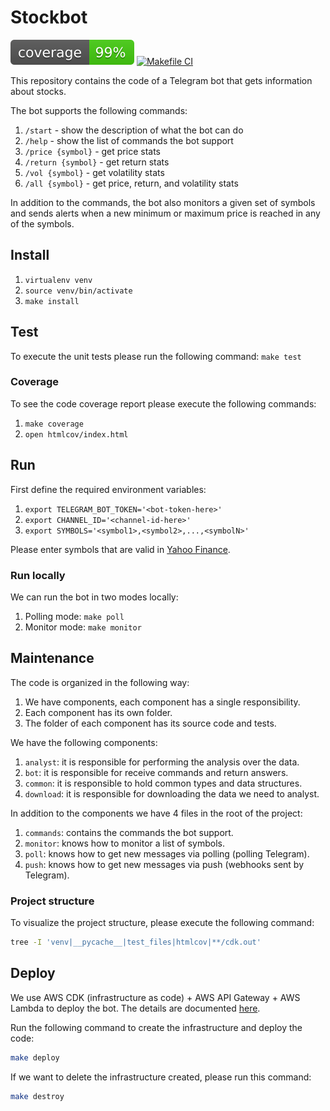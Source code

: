 # Stockbot

![coverage](coverage.svg)
[![Makefile CI](https://github.com/julianespinel/stockbot/actions/workflows/makefile.yml/badge.svg)](https://github.com/julianespinel/stockbot/actions/workflows/makefile.yml)

This repository contains the code of a Telegram bot that gets information about stocks.

The bot supports the following commands:

1. `/start` - show the description of what the bot can do
2. `/help` - show the list of commands the bot support
3. `/price {symbol}` - get price stats
4. `/return {symbol}` - get return stats
5. `/vol {symbol}` - get volatility stats
6. `/all {symbol}` - get price, return, and volatility stats

In addition to the commands, the bot also monitors a given set of symbols
and sends alerts when a new minimum or maximum price is reached in any of
the symbols.

## Install

1. `virtualenv venv`
2. `source venv/bin/activate`
3. `make install`

## Test

To execute the unit tests please run the following command: `make test`

### Coverage

To see the code coverage report please execute the following commands:

1. `make coverage`
3. `open htmlcov/index.html`

## Run

First define the required environment variables:

1. `export TELEGRAM_BOT_TOKEN='<bot-token-here>'`
2. `export CHANNEL_ID='<channel-id-here>'`
3. `export SYMBOLS='<symbol1>,<symbol2>,...,<symbolN>'`

Please enter symbols that are valid in [Yahoo Finance](https://finance.yahoo.com).

### Run locally

We can run the bot in two modes locally:
1. Polling mode: `make poll`
2. Monitor mode: `make monitor`

## Maintenance

The code is organized in the following way:

1. We have components, each component has a single responsibility.
2. Each component has its own folder.
3. The folder of each component has its source code and tests.

We have the following components:

1. `analyst`: it is responsible for performing the analysis over the data.
2. `bot`: it is responsible for receive commands and return answers.
3. `common`: it is responsible to hold common types and data structures.
4. `download`: it is responsible for downloading the data we need to analyst.

In addition to the components we have 4 files in the root of the project:

1. `commands`: contains the commands the bot support.
2. `monitor`: knows how to monitor a list of symbols.
3. `poll`: knows how to get new messages via polling (polling Telegram).
4. `push`: knows how to get new messages via push (webhooks sent by Telegram).

### Project structure

To visualize the project structure, please execute the following command:

```bash
tree -I 'venv|__pycache__|test_files|htmlcov|**/cdk.out'
```

## Deploy

We use AWS CDK (infrastructure as code) + AWS API Gateway + AWS Lambda to deploy
the bot. The details are documented [here](infra/README.md).

Run the following command to create the infrastructure and deploy the code:
```bash
make deploy
```

If we want to delete the infrastructure created, please run this command:
```bash
make destroy
```
